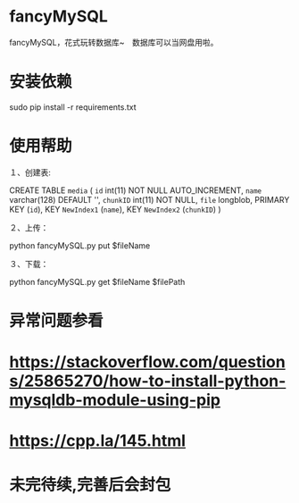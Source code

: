 # fancyMySQL
 fancyMySQL，花式玩转数据库~　数据库可以当网盘用啦。

# 安装依赖

sudo pip install -r requirements.txt


# 使用帮助

１、创建表:

CREATE TABLE `media` (
  `id` int(11) NOT NULL AUTO_INCREMENT,
  `name` varchar(128) DEFAULT '',
  `chunkID` int(11) NOT NULL,
  `file` longblob,
  PRIMARY KEY (`id`),
  KEY `NewIndex1` (`name`),
  KEY `NewIndex2` (`chunkID`)
)

２、上传：

python fancyMySQL.py put $fileName

３、下载：

python fancyMySQL.py get $fileName $filePath


# 异常问题参看
# https://stackoverflow.com/questions/25865270/how-to-install-python-mysqldb-module-using-pip
# https://cpp.la/145.html

# 未完待续,完善后会封包